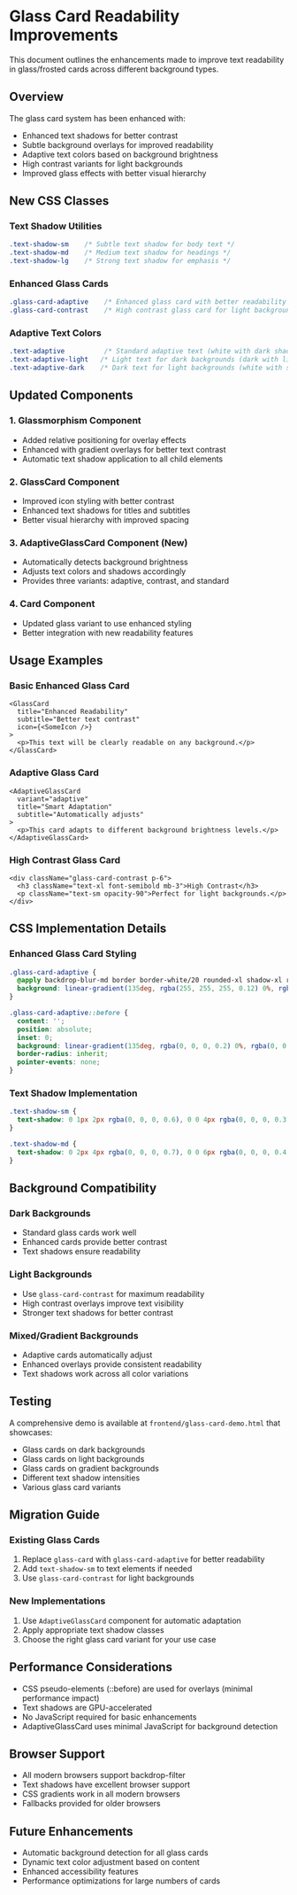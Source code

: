 # Glass Card Readability Improvements

This document outlines the enhancements made to improve text readability in glass/frosted cards across different background types.

## Overview

The glass card system has been enhanced with:
- Enhanced text shadows for better contrast
- Subtle background overlays for improved readability
- Adaptive text colors based on background brightness
- High contrast variants for light backgrounds
- Improved glass effects with better visual hierarchy

## New CSS Classes

### Text Shadow Utilities
```css
.text-shadow-sm    /* Subtle text shadow for body text */
.text-shadow-md    /* Medium text shadow for headings */
.text-shadow-lg    /* Strong text shadow for emphasis */
```

### Enhanced Glass Cards
```css
.glass-card-adaptive    /* Enhanced glass card with better readability */
.glass-card-contrast    /* High contrast glass card for light backgrounds */
```

### Adaptive Text Colors
```css
.text-adaptive          /* Standard adaptive text (white with dark shadow) */
.text-adaptive-light   /* Light text for dark backgrounds (dark with light shadow) */
.text-adaptive-dark    /* Dark text for light backgrounds (white with strong shadow) */
```

## Updated Components

### 1. Glassmorphism Component
- Added relative positioning for overlay effects
- Enhanced with gradient overlays for better text contrast
- Automatic text shadow application to all child elements

### 2. GlassCard Component
- Improved icon styling with better contrast
- Enhanced text shadows for titles and subtitles
- Better visual hierarchy with improved spacing

### 3. AdaptiveGlassCard Component (New)
- Automatically detects background brightness
- Adjusts text colors and shadows accordingly
- Provides three variants: adaptive, contrast, and standard

### 4. Card Component
- Updated glass variant to use enhanced styling
- Better integration with new readability features

## Usage Examples

### Basic Enhanced Glass Card
```tsx
<GlassCard
  title="Enhanced Readability"
  subtitle="Better text contrast"
  icon={<SomeIcon />}
>
  <p>This text will be clearly readable on any background.</p>
</GlassCard>
```

### Adaptive Glass Card
```tsx
<AdaptiveGlassCard
  variant="adaptive"
  title="Smart Adaptation"
  subtitle="Automatically adjusts"
>
  <p>This card adapts to different background brightness levels.</p>
</AdaptiveGlassCard>
```

### High Contrast Glass Card
```tsx
<div className="glass-card-contrast p-6">
  <h3 className="text-xl font-semibold mb-3">High Contrast</h3>
  <p className="text-sm opacity-90">Perfect for light backgrounds.</p>
</div>
```

## CSS Implementation Details

### Enhanced Glass Card Styling
```css
.glass-card-adaptive {
  @apply backdrop-blur-md border border-white/20 rounded-xl shadow-xl relative;
  background: linear-gradient(135deg, rgba(255, 255, 255, 0.12) 0%, rgba(255, 255, 255, 0.06) 100%);
}

.glass-card-adaptive::before {
  content: '';
  position: absolute;
  inset: 0;
  background: linear-gradient(135deg, rgba(0, 0, 0, 0.2) 0%, rgba(0, 0, 0, 0.1) 100%);
  border-radius: inherit;
  pointer-events: none;
}
```

### Text Shadow Implementation
```css
.text-shadow-sm {
  text-shadow: 0 1px 2px rgba(0, 0, 0, 0.6), 0 0 4px rgba(0, 0, 0, 0.3);
}

.text-shadow-md {
  text-shadow: 0 2px 4px rgba(0, 0, 0, 0.7), 0 0 6px rgba(0, 0, 0, 0.4);
}
```

## Background Compatibility

### Dark Backgrounds
- Standard glass cards work well
- Enhanced cards provide better contrast
- Text shadows ensure readability

### Light Backgrounds
- Use `glass-card-contrast` for maximum readability
- High contrast overlays improve text visibility
- Stronger text shadows for better contrast

### Mixed/Gradient Backgrounds
- Adaptive cards automatically adjust
- Enhanced overlays provide consistent readability
- Text shadows work across all color variations

## Testing

A comprehensive demo is available at `frontend/glass-card-demo.html` that showcases:
- Glass cards on dark backgrounds
- Glass cards on light backgrounds
- Glass cards on gradient backgrounds
- Different text shadow intensities
- Various glass card variants

## Migration Guide

### Existing Glass Cards
1. Replace `glass-card` with `glass-card-adaptive` for better readability
2. Add `text-shadow-sm` to text elements if needed
3. Use `glass-card-contrast` for light backgrounds

### New Implementations
1. Use `AdaptiveGlassCard` component for automatic adaptation
2. Apply appropriate text shadow classes
3. Choose the right glass card variant for your use case

## Performance Considerations

- CSS pseudo-elements (::before) are used for overlays (minimal performance impact)
- Text shadows are GPU-accelerated
- No JavaScript required for basic enhancements
- AdaptiveGlassCard uses minimal JavaScript for background detection

## Browser Support

- All modern browsers support backdrop-filter
- Text shadows have excellent browser support
- CSS gradients work in all modern browsers
- Fallbacks provided for older browsers

## Future Enhancements

- Automatic background detection for all glass cards
- Dynamic text color adjustment based on content
- Enhanced accessibility features
- Performance optimizations for large numbers of cards
